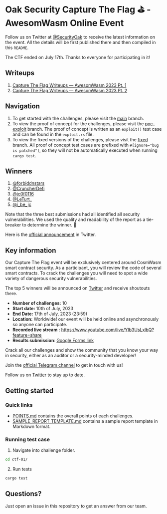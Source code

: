 # Oak Security Capture The Flag ⛳️ - AwesomWasm Online Event

Follow us on Twitter at [@SecurityOak](https://twitter.com/SecurityOak) to receive the latest information on the event. All the details will be first published there and then compiled in this `README`.

The CTF ended on July 17th. Thanks to everyone for participating in it!

## Writeups

1. [Capture The Flag ️Writeups — AwesomWasm 2023 Pt. 1](https://medium.com/oak-security/capture-the-flag-%EF%B8%8Fwriteups-awesomwasm-2023-pt-1-a40c6e506b49)
2. [Capture The Flag ️Writeups — AwesomWasm 2023 Pt. 2](https://medium.com/oak-security/capture-the-flag-%EF%B8%8Fwriteups-awesomwasm-2023-pt-2-cb3e9b297c0)

## Navigation

1. To get started with the challenges, please visit the [main](https://github.com/oak-security/cosmwasm-ctf/tree/main) branch.
2. To view the proof of concept for the challenges, please visit the [poc-exploit](https://github.com/oak-security/cosmwasm-ctf/tree/poc-exploit) branch. The proof of concept is written as an `exploit()` test case and can be found in the `exploit.rs` file.
3. To view the fixed versions of the challenges, please visit the [fixed](https://github.com/oak-security/cosmwasm-ctf/tree/fixed) branch. All proof of concept test cases are prefixed with `#[ignore="bug is patched"]`, so they will not be automatically executed when running `cargo test`.

## Winners

1. [@forbiddnstars](https://twitter.com/forbiddnstars)
2. [@CruncherDefi](https://twitter.com/CruncherDefi)
3. [@jc0f0116](https://twitter.com/jc0f0116)
4. [@LeTurt_](https://twitter.com/LeTurt_)
5. [@i_be_jc](https://twitter.com/i_be_jc)

Note that the three best submissions had all identified all security vulnerabilities. We used the quality and readability of the report as a tie-breaker to determine the winner. 🎉

Here is the [official announcement](https://twitter.com/SecurityOak/status/1684462534244327424) in Twitter.

## Key information

Our Capture The Flag event will be exclusively centered around CosmWasm smart contract security. As a participant, you will review the code of several smart contracts. To crack the challenges you will need to spot a wide variety of dangerous security vulnerabilities. 

The top 5 winners will be announced on [Twitter](https://twitter.com/securityoak) and receive shoutouts there.

- **Number of challenges:** 10
- **Start date:** 10th of July, 2023
- **End Date:** 17th of July, 2023 (23:59)
- **Location:** Worldwide! our event will be held online and asynchronously so anyone can participate.
- **Recorded live stream** : https://www.youtube.com/live/YIb3UsLxlbQ?feature=share
- **Results submission**: [Google Forms link](https://docs.google.com/forms/d/e/1FAIpQLSfc5Pr7sNCOIUP4aORM9JV4MTJi0Kl7QhPLHQSHX8Bgb9BUCw/viewform)

Crack all our challenges and show the community that you know your way in security, either as an auditor or a security-minded developer!

Join the [official Telegram channel](https://t.me/+8ilY7qeG4stlYzJi) to get in touch with us!

Follow us on [Twitter](https://twitter.com/SecurityOak) to stay up to date.

## Getting started

### Quick links

- [POINTS.md](POINTS.md) contains the overall points of each challenges.
- [SAMPLE_REPORT_TEMPLATE.md](SAMPLE_REPORT_TEMPLATE.md) contains a sample report template in Markdown format.

### Running test case

1. Navigate into challenge folder.

```bash
cd ctf-01/
```

2. Run tests

```bash
cargo test
```

## Questions?

Just open an issue in this repository to get an answer from our team.
